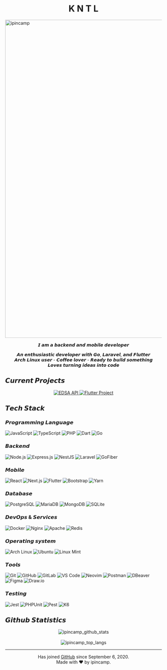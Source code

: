 <h1 align="center">K N T L</h1>

<p>
    <img align="center" src="https://github-readme-streak-stats.herokuapp.com/?user=ipincamp&" alt="ipincamp" width="1024" />
</p>

<p align="center">
    𝙄 𝙖𝙢 𝙖 𝙗𝙖𝙘𝙠𝙚𝙣𝙙 𝙖𝙣𝙙 𝙢𝙤𝙗𝙞𝙡𝙚 𝙙𝙚𝙫𝙚𝙡𝙤𝙥𝙚𝙧
</p>

<p align="center">
    𝘼𝙣 𝙚𝙣𝙩𝙝𝙪𝙨𝙞𝙖𝙨𝙩𝙞𝙘 𝙙𝙚𝙫𝙚𝙡𝙤𝙥𝙚𝙧 𝙬𝙞𝙩𝙝 𝙂𝙤, 𝙇𝙖𝙧𝙖𝙫𝙚𝙡, 𝙖𝙣𝙙 𝙁𝙡𝙪𝙩𝙩𝙚𝙧
    <br />
    𝘼𝙧𝙘𝙝 𝙇𝙞𝙣𝙪𝙭 𝙪𝙨𝙚𝙧 - 𝘾𝙤𝙛𝙛𝙚𝙚 𝙡𝙤𝙫𝙚𝙧 - 𝙍𝙚𝙖𝙙𝙮 𝙩𝙤 𝙗𝙪𝙞𝙡𝙙 𝙨𝙤𝙢𝙚𝙩𝙝𝙞𝙣𝙜
    <br />
    𝙇𝙤𝙫𝙚𝙨 𝙩𝙪𝙧𝙣𝙞𝙣𝙜 𝙞𝙙𝙚𝙖𝙨 𝙞𝙣𝙩𝙤 𝙘𝙤𝙙𝙚
</p>

## 𝘾𝙪𝙧𝙧𝙚𝙣𝙩 𝙋𝙧𝙤𝙟𝙚𝙘𝙩𝙨

<p align="center">
  <a href="https://github.com/ipincamp/edsa-api" target="_blank">
    <img src="https://svg.bookmark.style/api?url=https://github.com/ipincamp/edsa-api&mode=light&style=horizontal" alt="EDSA API" />
  </a>
  <a href="https://github.com/ipincamp/srikandi-sehat-app" target="_blank">
    <img src="https://svg.bookmark.style/api?url=https://github.com/ipincamp/srikandi-sehat-app&mode=light&style=horizontal" alt="Flutter Project" />
  </a>
</p>

## 𝙏𝙚𝙘𝙝 𝙎𝙩𝙖𝙘𝙠

### 𝙋𝙧𝙤𝙜𝙧𝙖𝙢𝙢𝙞𝙣𝙜 𝙇𝙖𝙣𝙜𝙪𝙖𝙜𝙚
![JavaScript](https://img.shields.io/badge/-JavaScript-%23F7DF1C?style=flat-square&logo=javascript&logoColor=000000&labelColor=%23F7DF1C&color=%23FFCE5A)
![TypeScript](https://img.shields.io/badge/-TypeScript-007ACC?style=flat-square&logo=typescript&logoColor=white)
![PHP](https://img.shields.io/badge/-PHP-777BB4?style=flat-square&logo=php&logoColor=white)
![Dart](https://img.shields.io/badge/-Dart-0175C2?style=flat-square&logo=dart&logoColor=white)
![Go](https://img.shields.io/badge/-Go-00ADD8?style=flat-square&logo=go&logoColor=white)

### 𝘽𝙖𝙘𝙠𝙚𝙣𝙙
![Node.js](https://img.shields.io/badge/-Node.js-339933?style=flat-square&logo=node.js&logoColor=white)
![Express.js](https://img.shields.io/badge/-Express.js-000000?style=flat-square&logo=express&logoColor=white)
![NestJS](https://img.shields.io/badge/-NestJS-E0234E?style=flat-square&logo=nestjs&logoColor=white)
![Laravel](https://img.shields.io/badge/-Laravel-FF2D20?style=flat-square&logo=laravel&logoColor=white)
![GoFiber](https://img.shields.io/badge/-GoFiber-00ACD4?style=flat-square&logo=gofiber&logoColor=white)

### 𝙈𝙤𝙗𝙞𝙡𝙚
![React](https://img.shields.io/badge/-React-20232A?style=flat-square&logo=react&logoColor=61DAFB)
![Next.js](https://img.shields.io/badge/-Next.js-000000?style=flat-square&logo=next.js&logoColor=white)
![Flutter](https://img.shields.io/badge/-Flutter-02569B?style=flat-square&logo=flutter&logoColor=white)
![Bootstrap](https://img.shields.io/badge/-Bootstrap-7952B3?style=flat-square&logo=bootstrap&logoColor=white)
![Yarn](https://img.shields.io/badge/-Yarn-2C8EBB?style=flat-square&logo=yarn&logoColor=white)

### 𝘿𝙖𝙩𝙖𝙗𝙖𝙨𝙚
![PostgreSQL](https://img.shields.io/badge/-PostgreSQL-4169E1?style=flat-square&logo=postgresql&logoColor=white)
![MariaDB](https://img.shields.io/badge/-MariaDB-003545?style=flat-square&logo=mariadb&logoColor=white)
![MongoDB](https://img.shields.io/badge/-MongoDB-47A248?style=flat-square&logo=mongodb&logoColor=white)
![SQLite](https://img.shields.io/badge/-SQLite-003B57?style=flat-square&logo=sqlite&logoColor=white)

### 𝘿𝙚𝙫𝙊𝙥𝙨 & 𝙎𝙚𝙧𝙫𝙞𝙘𝙚𝙨
![Docker](https://img.shields.io/badge/-Docker-2496ED?style=flat-square&logo=docker&logoColor=white)
![Nginx](https://img.shields.io/badge/-Nginx-009639?style=flat-square&logo=nginx&logoColor=white)
![Apache](https://img.shields.io/badge/-Apache-D22128?style=flat-square&logo=apache&logoColor=white)
![Redis](https://img.shields.io/badge/-Redis-DC382D?style=flat-square&logo=redis&logoColor=white)

### 𝙊𝙥𝙚𝙧𝙖𝙩𝙞𝙣𝙜 𝙨𝙮𝙨𝙩𝙚𝙢
![Arch Linux](https://img.shields.io/badge/-Arch%20Linux-1793D1?style=flat-square&logo=arch-linux&logoColor=white)
![Ubuntu](https://img.shields.io/badge/-Ubuntu-E95420?style=flat-square&logo=ubuntu&logoColor=white)
![Linux Mint](https://img.shields.io/badge/-Linux%20Mint-87CF3E?style=flat-square&logo=linux-mint&logoColor=white)

### 𝙏𝙤𝙤𝙡𝙨
![Git](https://img.shields.io/badge/-Git-%23F05032?style=flat-square&logo=git&logoColor=%23ffffff)
![GitHub](https://img.shields.io/badge/-GitHub-%23181717?style=flat-square&logo=github&logoColor=%23ffffff)
![GitLab](https://img.shields.io/badge/-GitLab-FCA121?style=flat-square&logo=gitlab)
![VS Code](https://img.shields.io/badge/VSCode-%23007ACC?style=flat-square&logo=visual-studio-code&logoColor=white)
![Neovim](https://img.shields.io/badge/-Neovim-57A143?style=flat-square&logo=neovim&logoColor=white)
![Postman](https://img.shields.io/badge/-Postman-FF6C37?style=flat-square&logo=postman&logoColor=white)
![DBeaver](https://img.shields.io/badge/-DBeaver-382923?style=flat-square&logo=dbeaver&logoColor=white)
![Figma](https://img.shields.io/badge/-Figma-F24E1E?style=flat-square&logo=figma&logoColor=white)
![Draw.io](https://img.shields.io/badge/-Draw.io-F08705?style=flat-square&logo=drawdotio&logoColor=white)

### 𝙏𝙚𝙨𝙩𝙞𝙣𝙜
![Jest](https://img.shields.io/badge/-Jest-C21325?style=flat-square&logo=jest&logoColor=white)
![PHPUnit](https://img.shields.io/badge/-PHPUnit-7A86B8?style=flat-square&logo=phpunit&logoColor=white)
![Pest](https://img.shields.io/badge/-Pest-8E71C2?style=flat-square&logo=pest&logoColor=white)
![K6](https://img.shields.io/badge/-K6-7D41FF?style=flat-square&logo=k6&logoColor=white)

## 𝙂𝙞𝙩𝙝𝙪𝙗 𝙎𝙩𝙖𝙩𝙞𝙨𝙩𝙞𝙘𝙨
<p align="center">
  <img align="center" src="https://github-readme-stats.vercel.app/api?username=ipincamp&show_icons=true&theme=cobalt" alt="ipincamp_github_stats" /><br /><br />
  <img align="center" src="https://github-readme-stats.vercel.app/api/top-langs/?username=ipincamp&layout=compact&langs_count=10&hide=html,css&theme=midnight-purple" alt="ipincamp_top_langs" />
</p>

<hr />
<p align="center">
    Has joined <a href="https://github.com/">GitHub</a> since September 6, 2020.
    <br />
    Made with ❤️ by ipincamp.
</p>